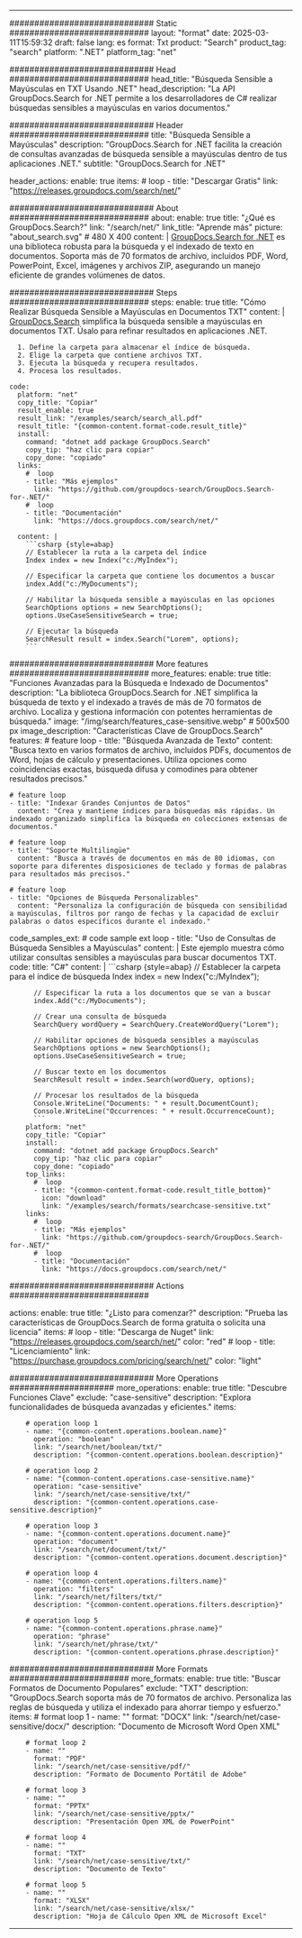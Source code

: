 
---
############################# Static ############################
layout: "format"
date:  2025-03-11T15:59:32
draft: false
lang: es
format: Txt
product: "Search"
product_tag: "search"
platform: ".NET"
platform_tag: "net"

############################# Head ############################
head_title: "Búsqueda Sensible a Mayúsculas en TXT Usando .NET"
head_description: "La API GroupDocs.Search for .NET permite a los desarrolladores de C# realizar búsquedas sensibles a mayúsculas en varios documentos."

############################# Header ############################
title: "Búsqueda Sensible a Mayúsculas" 
description: "GroupDocs.Search for .NET facilita la creación de consultas avanzadas de búsqueda sensible a mayúsculas dentro de tus aplicaciones .NET."
subtitle: "GroupDocs.Search for .NET" 

header_actions:
  enable: true
  items:
    #  loop
    - title: "Descargar Gratis"
      link: "https://releases.groupdocs.com/search/net/"
      
############################# About ############################
about:
    enable: true
    title: "¿Qué es GroupDocs.Search?"
    link: "/search/net/"
    link_title: "Aprende más"
    picture: "about_search.svg" # 480 X 400
    content: |
       [GroupDocs.Search for .NET](/search/net/) es una biblioteca robusta para la búsqueda y el indexado de texto en documentos. Soporta más de 70 formatos de archivo, incluidos PDF, Word, PowerPoint, Excel, imágenes y archivos ZIP, asegurando un manejo eficiente de grandes volúmenes de datos.

############################# Steps ############################
steps:
    enable: true
    title: "Cómo Realizar Búsqueda Sensible a Mayúsculas en Documentos TXT"
    content: |
      [GroupDocs.Search](/search/net/) simplifica la búsqueda sensible a mayúsculas en documentos TXT. Úsalo para refinar resultados en aplicaciones .NET.
      
      1. Define la carpeta para almacenar el índice de búsqueda.
      2. Elige la carpeta que contiene archivos TXT.
      3. Ejecuta la búsqueda y recupera resultados.
      4. Procesa los resultados.
   
    code:
      platform: "net"
      copy_title: "Copiar"
      result_enable: true
      result_link: "/examples/search/search_all.pdf"
      result_title: "{common-content.format-code.result_title}"
      install:
        command: "dotnet add package GroupDocs.Search"
        copy_tip: "haz clic para copiar"
        copy_done: "copiado"
      links:
        #  loop
        - title: "Más ejemplos"
          link: "https://github.com/groupdocs-search/GroupDocs.Search-for-.NET/"
        #  loop
        - title: "Documentación"
          link: "https://docs.groupdocs.com/search/net/"
          
      content: |
        ```csharp {style=abap}
        // Establecer la ruta a la carpeta del índice
        Index index = new Index("c:/MyIndex");

        // Especificar la carpeta que contiene los documentos a buscar
        index.Add("c:/MyDocuments");

        // Habilitar la búsqueda sensible a mayúsculas en las opciones
        SearchOptions options = new SearchOptions();
        options.UseCaseSensitiveSearch = true;

        // Ejecutar la búsqueda
        SearchResult result = index.Search("Lorem", options);
        ```            

############################# More features ############################
more_features:
  enable: true
  title: "Funciones Avanzadas para la Búsqueda e Indexado de Documentos"
  description: "La biblioteca GroupDocs.Search for .NET simplifica la búsqueda de texto y el indexado a través de más de 70 formatos de archivo. Localiza y gestiona información con potentes herramientas de búsqueda."
  image: "/img/search/features_case-sensitive.webp" # 500x500 px
  image_description: "Características Clave de GroupDocs.Search"
  features:
    # feature loop
    - title: "Búsqueda Avanzada de Texto"
      content: "Busca texto en varios formatos de archivo, incluidos PDFs, documentos de Word, hojas de cálculo y presentaciones. Utiliza opciones como coincidencias exactas, búsqueda difusa y comodines para obtener resultados precisos."

    # feature loop
    - title: "Indexar Grandes Conjuntos de Datos"
      content: "Crea y mantiene índices para búsquedas más rápidas. Un indexado organizado simplifica la búsqueda en colecciones extensas de documentos."

    # feature loop
    - title: "Soporte Multilingüe"
      content: "Busca a través de documentos en más de 80 idiomas, con soporte para diferentes disposiciones de teclado y formas de palabras para resultados más precisos."

    # feature loop
    - title: "Opciones de Búsqueda Personalizables"
      content: "Personaliza la configuración de búsqueda con sensibilidad a mayúsculas, filtros por rango de fechas y la capacidad de excluir palabras o datos específicos durante el indexado."
      
  code_samples_ext:
    # code sample ext loop
    - title: "Uso de Consultas de Búsqueda Sensibles a Mayúsculas"
      content: |
        Este ejemplo muestra cómo utilizar consultas sensibles a mayúsculas para buscar documentos TXT.
      code:
        title: "C#"
        content: |
          ```csharp {style=abap}
          // Establecer la carpeta para el índice de búsqueda
          Index index = new Index("c:/MyIndex");
              
          // Especificar la ruta a los documentos que se van a buscar
          index.Add("c:/MyDocuments");

          // Crear una consulta de búsqueda
          SearchQuery wordQuery = SearchQuery.CreateWordQuery("Lorem");

          // Habilitar opciones de búsqueda sensibles a mayúsculas
          SearchOptions options = new SearchOptions();
          options.UseCaseSensitiveSearch = true;

          // Buscar texto en los documentos
          SearchResult result = index.Search(wordQuery, options);
          
          // Procesar los resultados de la búsqueda
          Console.WriteLine("Documents: " + result.DocumentCount);
          Console.WriteLine("Occurrences: " + result.OccurrenceCount);
          ```
        platform: "net"
        copy_title: "Copiar"
        install:
          command: "dotnet add package GroupDocs.Search"
          copy_tip: "haz clic para copiar"
          copy_done: "copiado"
        top_links:
          #  loop
          - title: "{common-content.format-code.result_title_bottom}"
            icon: "download"
            link: "/examples/search/formats/searchcase-sensitive.txt"
        links:
          #  loop
          - title: "Más ejemplos"
            link: "https://github.com/groupdocs-search/GroupDocs.Search-for-.NET/"
          #  loop
          - title: "Documentación"
            link: "https://docs.groupdocs.com/search/net/"
            

            


############################# Actions ############################

actions:
  enable: true
  title: "¿Listo para comenzar?"
  description: "Prueba las características de GroupDocs.Search de forma gratuita o solicita una licencia"
  items:
    #  loop
    - title: "Descarga de Nuget"
      link: "https://releases.groupdocs.com/search/net/"
      color: "red"
        #  loop
    - title: "Licenciamiento"
      link: "https://purchase.groupdocs.com/pricing/search/net/"
      color: "light"


############################# More Operations #####################
more_operations:
    enable: true
    title: "Descubre Funciones Clave"
    exclude: "case-sensitive"
    description: "Explora funcionalidades de búsqueda avanzadas y eficientes."
    items: 
          
        # operation loop 1
        - name: "{common-content.operations.boolean.name}"
          operation: "boolean"
          link: "/search/net/boolean/txt/"
          description: "{common-content.operations.boolean.description}"

        # operation loop 2
        - name: "{common-content.operations.case-sensitive.name}"
          operation: "case-sensitive"
          link: "/search/net/case-sensitive/txt/"
          description: "{common-content.operations.case-sensitive.description}"

        # operation loop 3
        - name: "{common-content.operations.document.name}"
          operation: "document"
          link: "/search/net/document/txt/"
          description: "{common-content.operations.document.description}"

        # operation loop 4
        - name: "{common-content.operations.filters.name}"
          operation: "filters"
          link: "/search/net/filters/txt/"
          description: "{common-content.operations.filters.description}"

        # operation loop 5
        - name: "{common-content.operations.phrase.name}"
          operation: "phrase"
          link: "/search/net/phrase/txt/"
          description: "{common-content.operations.phrase.description}"
          
        
          
############################# More Formats ########################
more_formats:
    enable: true
    title: "Buscar Formatos de Documento Populares"
    exclude: "TXT"
    description: "GroupDocs.Search soporta más de 70 formatos de archivo. Personaliza las reglas de búsqueda y utiliza el indexado para ahorrar tiempo y esfuerzo."
    items: 
        # format loop 1
        - name: ""
          format: "DOCX"
          link: "/search/net/case-sensitive/docx/"
          description: "Documento de Microsoft Word Open XML"
          
        # format loop 2
        - name: ""
          format: "PDF"
          link: "/search/net/case-sensitive/pdf/"
          description: "Formato de Documento Portátil de Adobe"
          
        # format loop 3
        - name: ""
          format: "PPTX"
          link: "/search/net/case-sensitive/pptx/"
          description: "Presentación Open XML de PowerPoint"

        # format loop 4
        - name: ""
          format: "TXT"
          link: "/search/net/case-sensitive/txt/"
          description: "Documento de Texto"
          
        # format loop 5
        - name: ""
          format: "XLSX"
          link: "/search/net/case-sensitive/xlsx/"
          description: "Hoja de Cálculo Open XML de Microsoft Excel"
  

---